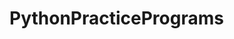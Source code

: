 # PythonPracticePrograms

<!-- Import the dependencies
Load the data.
Check for null value
Check for duplicate
Check for outliers
Devide the data into Dependent and independent data
Design model
Check acuracy score
Perform hypertuning
 -->